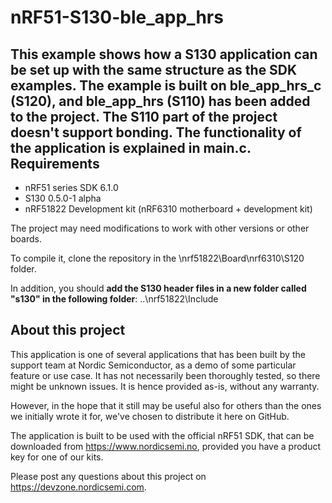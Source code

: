 nRF51-S130-ble_app_hrs
======================
This example shows how a S130 application can be set up with the same structure as the SDK examples. The example is built on ble_app_hrs_c (S120), and ble_app_hrs (S110) has been added to the project. The S110 part of the project doesn't support bonding. The functionality of the application is explained in main.c.
Requirements
------------
* nRF51 series SDK 6.1.0 
* S130 0.5.0-1 alpha 
* nRF51822 Development kit (nRF6310 motherboard + development kit)
  
The project may need modifications to work with other versions or other boards. 
 
To compile it, clone the repository in the \nrf51822\Board\nrf6310\S120 folder. 
  
In addition, you should **add the S130 header files in a new folder called "s130" in the following folder**: ..\nrf51822\Include  

About this project
------------------
This application is one of several applications that has been built by the support team at Nordic Semiconductor, as a demo of some particular feature or use case. It has not necessarily been thoroughly tested, so there might be unknown issues. It is hence provided as-is, without any warranty.
  
However, in the hope that it still may be useful also for others than the ones we initially wrote it for, we've chosen to distribute it here on GitHub. 
  
The application is built to be used with the official nRF51 SDK, that can be downloaded from https://www.nordicsemi.no, provided you have a product key for one of our kits.
 
Please post any questions about this project on https://devzone.nordicsemi.com.
